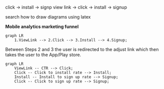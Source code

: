 click -> install -> signp
view link -> click -> install -> signup

search how to draw diagrams using latex

**Mobile analytics marketing funnel**



```mermaid
graph LR
	1.ViewLink --> 2.Click --> 3.Install --> 4.Signup;
```

Between Steps 2 and 3 the user is redirected to the adjust link which then takes the user to the App/Play store.

```mermaid
graph LR
	ViewLink -- CTR --> Click;
	Click -- Click to install rate --> Install;
	Install -- Install to sign up rate --> Signup;
	Click -- Click to sign up rate --> Signup;
```